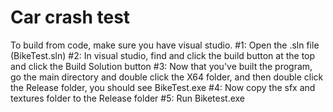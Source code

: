 # Car crash test
To build from code, make sure you have visual studio.
  #1: Open the .sln file (BikeTest.sln)
  #2: In visual studio, find and click the build button at the top and click the Build Solution button
  #3: Now that you've built the program, go the main directory and double click the X64 folder, and then double click the Release folder, you should see BikeTest.exe
  #4: Now copy the sfx and textures folder to the Release folder
  #5: Run Biketest.exe

